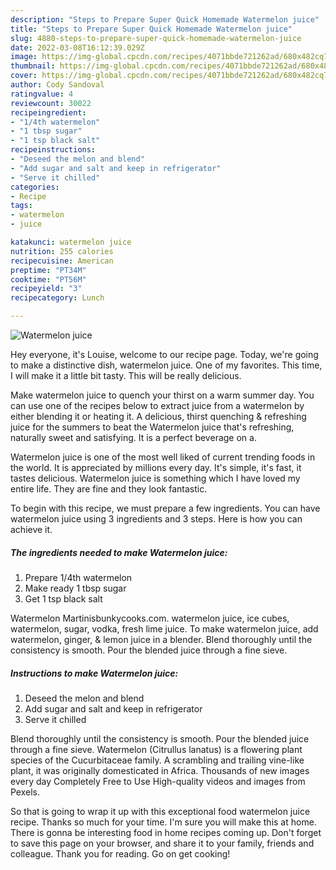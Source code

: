 ```yaml
---
description: "Steps to Prepare Super Quick Homemade Watermelon juice"
title: "Steps to Prepare Super Quick Homemade Watermelon juice"
slug: 4880-steps-to-prepare-super-quick-homemade-watermelon-juice
date: 2022-03-08T16:12:39.029Z
image: https://img-global.cpcdn.com/recipes/4071bbde721262ad/680x482cq70/watermelon-juice-recipe-main-photo.jpg
thumbnail: https://img-global.cpcdn.com/recipes/4071bbde721262ad/680x482cq70/watermelon-juice-recipe-main-photo.jpg
cover: https://img-global.cpcdn.com/recipes/4071bbde721262ad/680x482cq70/watermelon-juice-recipe-main-photo.jpg
author: Cody Sandoval
ratingvalue: 4
reviewcount: 30022
recipeingredient:
- "1/4th watermelon"
- "1 tbsp sugar"
- "1 tsp black salt"
recipeinstructions:
- "Deseed the melon and blend"
- "Add sugar and salt and keep in refrigerator"
- "Serve it chilled"
categories:
- Recipe
tags:
- watermelon
- juice

katakunci: watermelon juice 
nutrition: 255 calories
recipecuisine: American
preptime: "PT34M"
cooktime: "PT56M"
recipeyield: "3"
recipecategory: Lunch

---
```



![Watermelon juice](https://img-global.cpcdn.com/recipes/4071bbde721262ad/680x482cq70/watermelon-juice-recipe-main-photo.jpg)

Hey everyone, it's Louise, welcome to our recipe page. Today, we're going to make a distinctive dish, watermelon juice. One of my favorites. This time, I will make it a little bit tasty. This will be really delicious.

Make watermelon juice to quench your thirst on a warm summer day. You can use one of the recipes below to extract juice from a watermelon by either blending it or heating it. A delicious, thirst quenching &amp; refreshing juice for the summers to beat the Watermelon juice that&#39;s refreshing, naturally sweet and satisfying. It is a perfect beverage on a.

Watermelon juice is one of the most well liked of current trending foods in the world. It is appreciated by millions every day. It's simple, it's fast, it tastes delicious. Watermelon juice is something which I have loved my entire life. They are fine and they look fantastic.


To begin with this recipe, we must prepare a few ingredients. You can have watermelon juice using 3 ingredients and 3 steps. Here is how you can achieve it.

<!--inarticleads1-->

##### The ingredients needed to make Watermelon juice:

1. Prepare 1/4th watermelon
1. Make ready 1 tbsp sugar
1. Get 1 tsp black salt


Watermelon Martinisbunkycooks.com. watermelon juice, ice cubes, watermelon, sugar, vodka, fresh lime juice. To make watermelon juice, add watermelon, ginger, &amp; lemon juice in a blender. Blend thoroughly until the consistency is smooth. Pour the blended juice through a fine sieve. 

<!--inarticleads2-->

##### Instructions to make Watermelon juice:

1. Deseed the melon and blend
1. Add sugar and salt and keep in refrigerator
1. Serve it chilled


Blend thoroughly until the consistency is smooth. Pour the blended juice through a fine sieve. Watermelon (Citrullus lanatus) is a flowering plant species of the Cucurbitaceae family. A scrambling and trailing vine-like plant, it was originally domesticated in Africa. Thousands of new images every day Completely Free to Use High-quality videos and images from Pexels. 

So that is going to wrap it up with this exceptional food watermelon juice recipe. Thanks so much for your time. I'm sure you will make this at home. There is gonna be interesting food in home recipes coming up. Don't forget to save this page on your browser, and share it to your family, friends and colleague. Thank you for reading. Go on get cooking!
